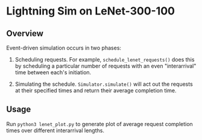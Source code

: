 # Lightning Sim on LeNet-300-100

## Overview
Event-driven simulation occurs in two phases:

1. Scheduling requests. For example, `schedule_lenet_requests()` does this by scheduling a particular number of requests with an even "interarrival" time between each's initiation.

2. Simulating the schedule. `Simulator.simulate()` will act out the requests at their specified times and return their average completion time.

## Usage
Run ```python3 lenet_plot.py``` to generate plot of average request completion times over different interarrival lengths.